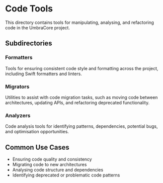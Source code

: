 # Code Tools

This directory contains tools for manipulating, analysing, and refactoring code in the UmbraCore project.

## Subdirectories

### Formatters
Tools for ensuring consistent code style and formatting across the project, including Swift formatters and linters.

### Migrators
Utilities to assist with code migration tasks, such as moving code between architectures, updating APIs, and refactoring deprecated functionality.

### Analyzers
Code analysis tools for identifying patterns, dependencies, potential bugs, and optimisation opportunities.

## Common Use Cases

- Ensuring code quality and consistency
- Migrating code to new architectures
- Analysing code structure and dependencies
- Identifying deprecated or problematic code patterns
